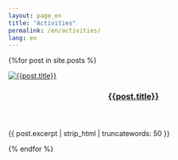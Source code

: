 ```yaml
---
layout: page_en
title: "Activities"
permalink: /en/activities/
lang: en
---
```


<div class="row">

{%for post in site.posts %}

<article class="col-4 col-12-mobile special">
    <a href="{{site.baseurl}}{{post.url}}" class="image featured"><img src="{{site.baseurl}}/images/{{post.image}}"
            alt="{{post.title}}" /></a>
    <header>
        <h3><a href="{{site.baseurl}}{{post.url}}">{{post.title}}</a></h3>
    </header>
    <p>
        {{ post.excerpt | strip_html | truncatewords: 50 }}
    </p>
</article>
{% endfor %}
</div>
